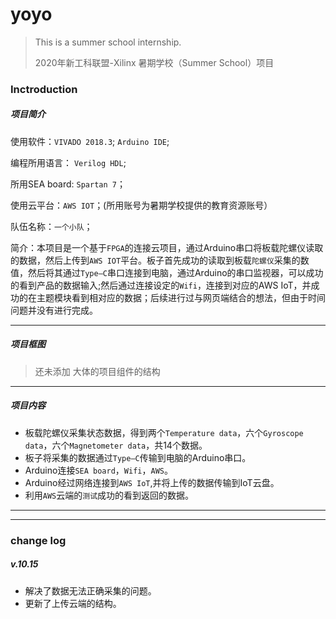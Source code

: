 # yoyo 

 > This is a summer school internship.
 > 
 > 2020年新工科联盟-Xilinx 暑期学校（Summer School）项目 
 
 ### Inctroduction
 
 
 ##### 项目简介
 
 
 使用软件：`VIVADO 2018.3`; `Arduino IDE`;
 
 编程所用语言： `Verilog HDL`;
 
 所用SEA board: `Spartan 7`；
 
 使用云平台：`AWS IOT`；(所用账号为暑期学校提供的教育资源账号）
 
 队伍名称：`一个小队`；
 
 简介：本项目是一个基于`FPGA`的连接云项目，通过Arduino串口将板载陀螺仪读取的数据，然后上传到`AWS IOT`平台。板子首先成功的读取到板载`陀螺仪`采集的数值，然后将其通过`Type—C`串口连接到电脑，通过Arduino的串口监视器，可以成功的看到产品的数据输入;然后通过连接设定的`Wifi`，连接到对应的AWS IoT，并成功的在主题模块看到相对应的数据；后续进行过与网页端结合的想法，但由于时间问题并没有进行完成。
 
 ---
 
 ##### 项目框图
 > 还未添加
 > 大体的项目组件的结构
 

 
---
 
 
 ##### 项目内容
 
 
 - 板载陀螺仪采集状态数据，得到两个`Temperature data`，六个`Gyroscope data`，六个`Magnetometer data`，共14个数据。
 - 板子将采集的数据通过`Type—C`传输到电脑的Arduino串口。
 - Arduino连接`SEA board`，`Wifi`，`AWS`。
 - Arduino经过网络连接到`AWS IoT`,并将上传的数据传输到IoT云盘。
 - 利用`AWS`云端的`测试`成功的看到返回的数据。
 
 ---
 ---
 
 
 ### change log
 
 
 ##### v.10.15
  - 解决了数据无法正确采集的问题。
  - 更新了上传云端的结构。
 
